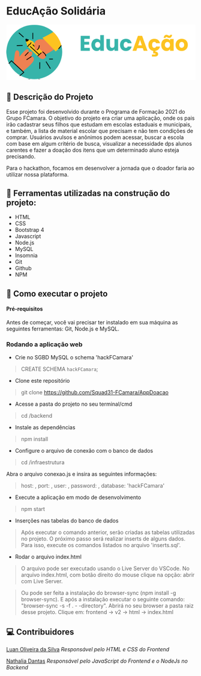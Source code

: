 # EducAção Solidária
<img src="logo.svg">

## :memo: Descrição do Projeto

Esse projeto foi desenvolvido durante o Programa de Formação 2021 do Grupo FCamara. O objetivo do projeto era criar uma aplicação, onde os pais irão cadastrar seus filhos que estudam em escolas estaduais e municipais, e também, a lista de material escolar que precisam e não tem condições de comprar. Usuários avulsos e anônimos podem acessar, buscar a escola com base em algum critério de busca, visualizar a necessidade dps alunos carentes e fazer a doação dos itens que um determinado aluno esteja precisando.

Para o hackathon, focamos em desenvolver a jornada que o doador faria ao utilizar nossa plataforma. 


## :wrench: Ferramentas utilizadas na construção do projeto:

* HTML
* CSS
* Bootstrap 4
* Javascript
* Node.js
* MySQL
* Insomnia 
* Git 
* Github
* NPM

## :rocket: Como executar o projeto

#### Pré-requisitos
Antes de começar, você vai precisar ter instalado em sua máquina as seguintes ferramentas: Git, Node.js e MySQL.

### Rodando a aplicação web 

- Crie no SGBD MySQL o schema 'hackFCamara'

> CREATE SCHEMA `hackFCamara`;

- Clone este repositório

> git clone https://github.com/Squad31-FCamara/AppDoacao

- Acesse a pasta do projeto no seu terminal/cmd

> cd /backend

- Instale as dependências

> npm install

- Configure o arquivo de conexão com o banco de dados

> cd /infraestrutura

Abra o arquivo conexao.js e insira as seguintes informações:

   > host: ,
    port: ,
    user: ,
    password: ,
    database: 'hackFCamara'

- Execute a aplicação em modo de desenvolvimento

> npm start

- Inserções nas tabelas do banco de dados

> Após executar o comando anterior, serão criadas as tabelas utilizadas no projeto. O próximo passo será realizar inserts de alguns dados. Para isso, execute os comandos listados no arquivo 'inserts.sql'.

- Rodar o arquivo index.html

> O arquivo pode ser executado usando o Live Server do VSCode. No arquivo index.html, com botão direito do mouse clique na opção: abrir com Live Server.

>Ou pode ser feita a instalação do browser-sync (npm install -g browser-sync). E após a instalação executar o seguinte comando: 
"browser-sync -s -f . - -directory". 
Abrirá no seu browser a pasta raiz desse projeto. Clique em:
frontend -> v2 -> html -> index.html

## :computer: Contribuidores

[Luan Oliveira da Silva](https://github.com/luan5454)
*Responsável pelo HTML e CSS do Frontend*

[Nathalia Dantas](https://github.com/nathaliadv)
*Responsável pelo JavaScript do Frontend e o NodeJs no Backend*




